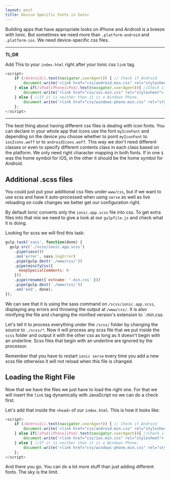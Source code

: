 ```yaml
---
layout: post
title: Device Specific Fonts in Ionic
---
```


Building apps that have appropriate looks on iPhone and Android is a breeze with Ionic.
But sometimes we need more than `.platform-android` and `.platform-ios`. We need device-specific css files.

---
**TL;DR**

Add This to your `index.html` right after your Ionic css `link` tag.

``` javascript
<script>
    if (/Android/i.test(navigator.userAgent)) { // Check if Android
        document.write('<link href="css/android.min.css" rel="stylesheet">');
    } else if(/iPad|iPhone|iPod/.test(navigator.userAgent)){ //Check if iPhone
        document.write('<link href="css/ios.min.css" rel="stylesheet">');
    } else { //If it is neither then it is a Windows Phone.
        document.write('<link href="css/windows-phone.min.css" rel="stylesheet">');
    };
</script>
```

---

The best thing about having different css files is dealing with icon fonts.
You can declare in your whole app that icons use the font `myIconFont` and depending on the device you choose whether to point `myIconFont` to `iosIcons.woff` or to `androidIcons.woff`.
This way we don't need different classes or even to specify different contents class in each class based on the platform.
We only need right character mapping in both fonts. If in one `$` was the home symbol for iOS, in the other it should be the home symbol for Android.


## Additional .scss files
You could just put your additional css files under `www/css`, but if we want to use scss and have it auto-processed when using `serve` as well as live reloading on code changes we better get our configuration right.

By default Ionic converts only the `ionic.app.scss` file into css. To get extra files into that mix we need to give a look at our `gulpfile.js` and check what it is doing.

Looking for scss we will find this task:
``` javascript
gulp.task('sass', function(done) {
  gulp.src('./scss/ionic.app.scss')
    .pipe(sass())
    .on('error', sass.logError)
    .pipe(gulp.dest('./www/css/'))
    .pipe(minifyCss({
      keepSpecialComments: 0
    }))
    .pipe(rename({ extname: '.min.css' }))
    .pipe(gulp.dest('./www/css/'))
    .on('end', done);
});
```

We can see that it is using the sass command on `/scss/ionic.app.scss`, displaying any errors and throwing the output at `/www/css/`. It is also minifying the file and changing the minified version's extension to `.min.css.

Let's tell it to process everything under the `/scss/` folder by changing the source to `./scss/*`. Now it will process any scss file that we put inside the `scss` folder and output it with the other css as long as it doesn't begin with an underline. Scss files that begin with an underline are ignored by the processor.

Remember that you have to restart `ionic serve` every time you add a new scss file otherwise it will not reload when this file is changed.

## Loading the Right File

Now that we have the files we just have to load the right one. For that we will insert the `link` tag dynamically with JavaScript no we can do a check first.

Let's add that inside the `<head>` of our `index.html`. This is how it looks like:

``` javascript
<script>
    if (/Android/i.test(navigator.userAgent)) { // Check if Android
        document.write('<link href="css/android.min.css" rel="stylesheet">');
    } else if(/iPad|iPhone|iPod/.test(navigator.userAgent)){ //Check if iPhone
        document.write('<link href="css/ios.min.css" rel="stylesheet">');
    } else { //If it is neither then it is a Windows Phone.
        document.write('<link href="css/windows-phone.min.css" rel="stylesheet">');
    };
</script>
```


 And there you go. You can do a lot more stuff than just adding different fonts. The sky is the limit.
